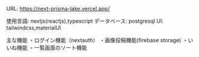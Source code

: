 URL: https://next-prisma-lake.vercel.app/

使用言語: nextjs(reactjs),typescript
データベース: postgresql
UI: tailwindcss,materialUI

主な機能
・ログイン機能（nextauth）
・画像投稿機能(firebase storage)
・いいね機能
・一覧画面のソート機能

